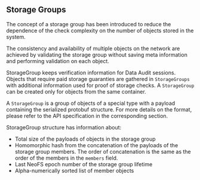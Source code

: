 ## Storage Groups

The concept of a storage group has been introduced to reduce the dependence of the check complexity on the number of objects stored in the system.

The consistency and availability of multiple objects on the network are achieved by validating the storage group without saving meta information and performing validation on each object.

StorageGroup keeps verification information for Data Audit sessions. Objects that require paid storage guaranties are gathered in `StorageGroups` with additional information used for proof of storage checks. A `StorageGroup` can be created only for objects from the same container.

A `StorageGroup` is a group of objects of a special type with a payload containing the serialized protobuf structure. For more details on the format, please refer to the API specification in the corresponding section.

StorageGroup structure has information about:

 - Total size of the payloads of objects in the storage group
 - Homomorphic hash from the concatenation of the payloads of the storage group members. The order of concatenation is the same as the order of the members in the `members` field.
 - Last NeoFS epoch number of the storage group lifetime
 - Alpha-numerically sorted list of member objects

